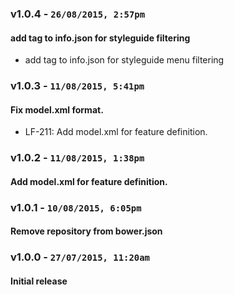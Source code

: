 ### v1.0.4 - `26/08/2015, 2:57pm`
#### add tag to info.json for styleguide filtering  
* add tag to info.json for styleguide menu filtering  


### v1.0.3 - `11/08/2015, 5:41pm`
#### Fix model.xml format.  
* LF-211: Add model.xml for feature definition.  


### v1.0.2 - `11/08/2015, 1:38pm`
#### Add model.xml for feature definition.  


### v1.0.1 - `10/08/2015, 6:05pm`
#### Remove repository from bower.json  


### v1.0.0 - `27/07/2015, 11:20am`
#### Initial release  
